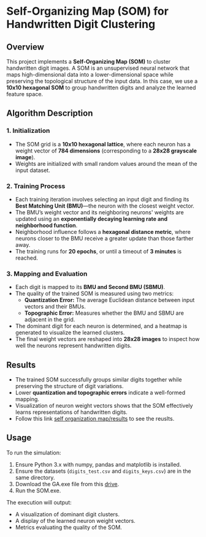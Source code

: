 # Self-Organizing Map (SOM) for Handwritten Digit Clustering

## Overview
This project implements a **Self-Organizing Map (SOM)** to cluster handwritten digit images. A SOM is an unsupervised neural network that maps high-dimensional data into a lower-dimensional space while preserving the topological structure of the input data. In this case, we use a **10x10 hexagonal SOM** to group handwritten digits and analyze the learned feature space.

## Algorithm Description
### 1. **Initialization**
- The SOM grid is a **10x10 hexagonal lattice**, where each neuron has a weight vector of **784 dimensions** (corresponding to a **28x28 grayscale image**).
- Weights are initialized with small random values around the mean of the input dataset.

### 2. **Training Process**
- Each training iteration involves selecting an input digit and finding its **Best Matching Unit (BMU)**—the neuron with the closest weight vector.
- The BMU’s weight vector and its neighboring neurons' weights are updated using an **exponentially decaying learning rate and neighborhood function**.
- Neighborhood influence follows a **hexagonal distance metric**, where neurons closer to the BMU receive a greater update than those farther away.
- The training runs for **20 epochs**, or until a timeout of **3 minutes** is reached.

### 3. **Mapping and Evaluation**
- Each digit is mapped to its **BMU and Second BMU (SBMU)**.
- The quality of the trained SOM is measured using two metrics:
  - **Quantization Error:** The average Euclidean distance between input vectors and their BMUs.
  - **Topographic Error:** Measures whether the BMU and SBMU are adjacent in the grid.
- The dominant digit for each neuron is determined, and a heatmap is generated to visualize the learned clusters.
- The final weight vectors are reshaped into **28x28 images** to inspect how well the neurons represent handwritten digits.

## Results
- The trained SOM successfully groups similar digits together while preserving the structure of digit variations.
- Lower **quantization and topographic errors** indicate a well-formed mapping.
- Visualization of neuron weight vectors shows that the SOM effectively learns representations of handwritten digits.
- Follow this link [self organization map/results](https://github.com/RoyDoskalovich/Computational-Biology/tree/568531a40b530c6cc9a13a554a83bb17ff562a14/self%20organization%20map/results) to see the reuslts.


## Usage
To run the simulation:
1. Ensure Python 3.x with numpy, pandas and matplotlib is installed.
2. Ensure the datasets (`digits_test.csv` and `digits_keys.csv`) are in the same directory.
3. Download the GA.exe file from this [drive](https://drive.google.com/drive/folders/1YV0cZw733MaLh9Rk8jVq1_u4qel_gbZU?usp=sharing).
4. Run the SOM.exe.

  The execution will output:
   - A visualization of dominant digit clusters.
   - A display of the learned neuron weight vectors.
   - Metrics evaluating the quality of the SOM.

